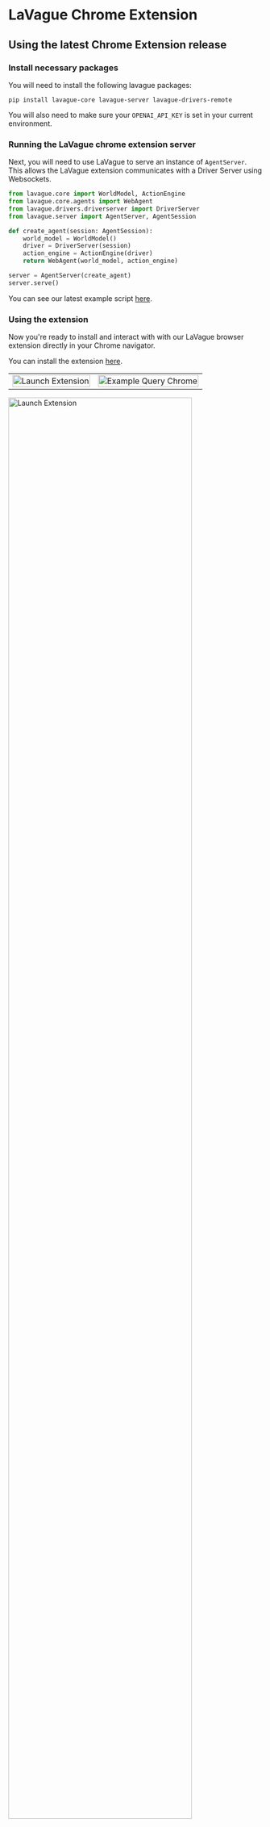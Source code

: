 # LaVague Chrome Extension

## Using the latest Chrome Extension release

### Install necessary packages

You will need to install the following lavague packages:

```shell
pip install lavague-core lavague-server lavague-drivers-remote
```

You will also need to make sure your `OPENAI_API_KEY` is set in your current environment.

### Running the LaVague chrome extension server

Next, you will need to use LaVague to serve an instance of `AgentServer`. This allows the LaVague extension communicates with a Driver Server using Websockets.

```python
from lavague.core import WorldModel, ActionEngine
from lavague.core.agents import WebAgent
from lavague.drivers.driverserver import DriverServer
from lavague.server import AgentServer, AgentSession

def create_agent(session: AgentSession):
    world_model = WorldModel()
    driver = DriverServer(session)
    action_engine = ActionEngine(driver)
    return WebAgent(world_model, action_engine)

server = AgentServer(create_agent)
server.serve()
```

You can see our latest example script [here](https://github.com/lavague-ai/LaVague/blob/main/examples/chrome_extension.py).

### Using the extension

Now you're ready to install and interact with with our LaVague browser extension directly in your Chrome navigator.

You can install the extension [here](https://chromewebstore.google.com/detail/lavague/johbmggagpndaefakonkdfjpcfdmbfbm).

<table>
  <tr>
    <td><img src="https://github.com/lavague-ai/LaVague/blob/update-chrome-readme/docs/assets/launch-ext.png?raw=true" alt="Launch Extension" style="width: 100%; max-width: 300px;"></td>
    <td><img src="https://github.com/lavague-ai/LaVague/blob/update-chrome-readme/docs/assets/prompt_ext.png?raw=true" alt="Example Query Chrome" style="width: 100%; max-width: 300px;"></td>
  </tr>
</table>

<img src="https://github.com/lavague-ai/LaVague/blob/update-chrome-readme/docs/assets/beatles-found.png?raw=true" alt="Launch Extension" style="width: 85%">


## LaVague Chrome Extension from local

To interact with a locally modified version of the extension, you'll need to take the following additional steps.

### 1. Setup

`yarn` or `npm install`

### 2. Running

You can build the project with the following:
`yarn build` or `npm run build`

This will build the project as a minified production build.

You can run the project with the following:
`yarn dev` or `npm run dev`

This will allow the extension built files to be updated in real time when changes are made in the code using `watch mode`.

### 3.Upload your local Chrome extension

Finally, you can upload and test your locally modified Chrome extension by doing the following:
-   Go to the Extensions page [chrome://extensions/](chrome://extensions/)
-   Click the `Load unpacked` button
-   Select the `dist` directory

Ta-da! The extension has been successfully installed. Every time you update the extension code, click the refresh button on the LaVague extension.

### 4. Launch the LaVague chrome extension server

Finally you will need to serve an instance of `AgentServer` by running the following code:

```shell
pip install lavague-core lavague-server lavague-drivers-remote
```

```python
from lavague.core import WorldModel, ActionEngine
from lavague.core.agents import WebAgent
from lavague.drivers.driverserver import DriverServer
from lavague.server import AgentServer, AgentSession

def create_agent(session: AgentSession):
    world_model = WorldModel()
    driver = DriverServer(session)
    action_engine = ActionEngine(driver)
    return WebAgent(world_model, action_engine)

server = AgentServer(create_agent)
server.serve()
```

You will now be able to interact with your LaVague extension in your chrome navigator.
